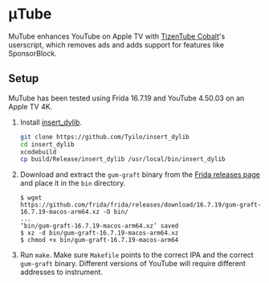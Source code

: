 # μTube

MuTube enhances YouTube on Apple TV with [TizenTube Cobalt](https://github.com/reisxd/TizenTubeCobalt)'s userscript,
which removes ads and adds support for features like SponsorBlock.

## Setup

MuTube has been tested using Frida 16.7.19 and YouTube 4.50.03 on an Apple TV 4K.

1. Install [insert_dylib](https://github.com/Tyilo/insert_dylib).

    ```bash
    git clone https://github.com/Tyilo/insert_dylib
    cd insert_dylib
    xcodebuild
    cp build/Release/insert_dylib /usr/local/bin/insert_dylib
    ```

2. Download and extract the `gum-graft` binary from the [Frida releases page](https://github.com/frida/frida/releases) and place it in the `bin` directory.

    ```console
    $ wget https://github.com/frida/frida/releases/download/16.7.19/gum-graft-16.7.19-macos-arm64.xz -O bin/
    ...
    ‘bin/gum-graft-16.7.19-macos-arm64.xz’ saved
    $ xz -d bin/gum-graft-16.7.19-macos-arm64.xz
    $ chmod +x bin/gum-graft-16.7.19-macos-arm64
    ```

3. Run `make`. Make sure `Makefile` points to the correct IPA and the correct `gum-graft` binary.
   Different versions of YouTube will require different addresses to instrument.